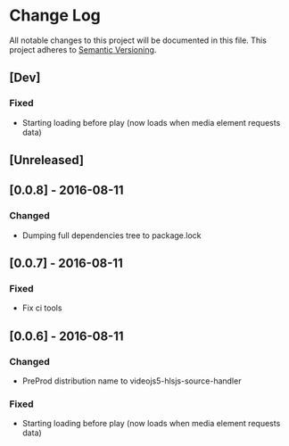 # Change Log
All notable changes to this project will be documented in this file.
This project adheres to [Semantic Versioning](http://semver.org/).

## [Dev]

### Fixed

- Starting loading before play (now loads when media element requests data)

## [Unreleased]

## [0.0.8] - 2016-08-11
### Changed
- Dumping full dependencies tree to package.lock

## [0.0.7] - 2016-08-11
### Fixed
- Fix ci tools

## [0.0.6] - 2016-08-11
### Changed
- PreProd distribution name to videojs5-hlsjs-source-handler

### Fixed
- Starting loading before play (now loads when media element requests data)

